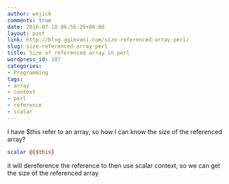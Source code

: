 ```yaml
---
author: wejick
comments: true
date: 2016-07-18 06:56:29+00:00
layout: post
link: http://blog.ggiovani.com/size-referenced-array-perl/
slug: size-referenced-array-perl
title: Size of referenced array in perl
wordpress_id: 107
categories:
- Programming
tags:
- array
- context
- perl
- reference
- scalar
---
```


I have $this refer to an array, so how I can know the size of the referenced array?

```perl
scalar @{$this}
```

it will dereference the reference to then use scalar context, so we can get the size of the referenced array
